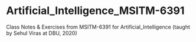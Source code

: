 # Artificial_Intelligence_MSITM-6391
Class Notes &amp; Exercises from MSITM-6391 for Artificial_Intelligence (taught by Sehul Viras at DBU, 2020)
